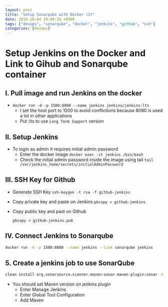```yaml
---
layout: post
title: "Setup Sonarqube with Docker (2)"
date: 2019-10-04 19:09:29 +0900
tags: ["devops", "sonarqube", "docker", "jenkins", "github", "ssh"]
categories: [devops]
---
```


# Setup Jenkins on the Docker and Link to Gihub and Sonarqube container

## I. Pull image and run Jenkins on the docker

- `docker run -d -p 1500:8080 --name jenkins jenkins/jenkins:lts`
  - I set the host port to 1500 to avoid conflictions because 8080 is used a lot in other applications
  - Put :lts to use `Long Term Support` version

## II. Setup Jenkins

- To login as admin it requires initial admin password
  - Enter the docker image `docker exec -it jenkins /bin/bash`
  - Check the initial admin password inside the image using tail 
    `tail /var/jenkins_home/secrets/initialAdminPassword`

## III. SSH Key for Github

- Generate SSH Key
  `ssh-keygen -t rsa -f github-jenkins`

- Copy private key and paste on Jenkins 
  `pbcopy < github-jenkins`

- Copy public key and past on Github

  `pbcopy < github-jenkins.pub`

## IV. Connect Jenkins to Sonarqube

```bash
docker run -d -p 1500:8080 --name jenkins --link sonarqube jenkins
```

## 5. Create a jenkins job to use SonarQube

```bash
clean install org.sonarsource.scanner.maven:sonar-maven-plugin:sonar -Dsonar.host.url=http://sonarqube:9000
```

- You should set Maven version on jenkins plugin
  - Enter Manage Jenkins
  - Enter Global Tool Configuration
  - Add Maven
